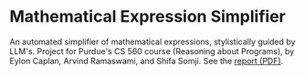# Mathematical Expression Simplifier
An automated simplifier of mathematical expressions, stylistically guided by LLM's. Project for Purdue's CS 560 course (Reasoning about Programs), by Eylon Caplan, Arvind Ramaswami, and Shifa Somji. See the [report (PDF)](CS_560_Project.pdf).
